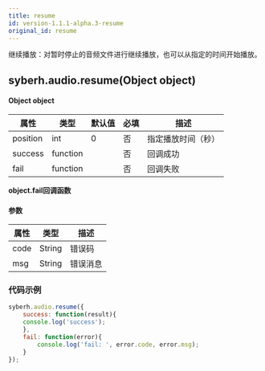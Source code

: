 ```yaml
---
title: resume
id: version-1.1.1-alpha.3-resume
original_id: resume
---
```



继续播放：对暂时停止的音频文件进行继续播放，也可以从指定的时间开始播放。


## syberh.audio.resume(Object object)
#### Object object
| 属性     | 类型   | 默认值  |  必填 | 描述                         |
| ---------- | ------- | -------- | ---------------- | ----------------------------------|
| position | int |    0    | 否       | 指定播放时间（秒）                  |
| success | function |        | 否       | 回调成功                    |
| fail   | function |        | 否       | 回调失败                    |

**object.fail回调函数**
#### 参数
| 属性 | 类型   | 描述     |
| ---- | ------ | -------- |
| code | String | 错误码   |
| msg  | String | 错误消息 |



### **代码示例**
``` javascript
syberh.audio.resume({
	success: function(result){
    console.log('success');    
	},
	fail: function(error){
		console.log('fail: ', error.code, error.msg);
	}
});
```

